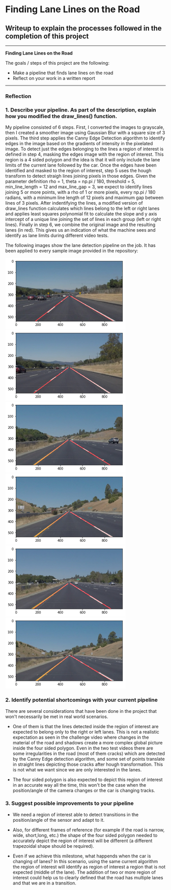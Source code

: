 # **Finding Lane Lines on the Road** 

## Writeup to explain the processes followed in the completion of this project

---

**Finding Lane Lines on the Road**

The goals / steps of this project are the following:
* Make a pipeline that finds lane lines on the road
* Reflect on your work in a written report


[//]: # (Image References)

[image1]: ./test_images/solidWhiteCurve_lanes.png "Lane detection 1"
[image2]: ./test_images/solidWhiteRight_lanes.png "Lane detection 2"
[image3]: ./test_images/solidYellowCurve_lanes.png "Lane detection 3"
[image4]: ./test_images/solidYellowCurve2_lanes.png "Lane detection 4"
[image5]: ./test_images/solidYellowLeft_lanes.png "Lane detection 5"
[image6]: ./test_images/whiteCarLaneSwitch_lanes.png "Lane detection 6"

---

### Reflection

### 1. Describe your pipeline. As part of the description, explain how you modified the draw_lines() function.

My pipeline consisted of 6 steps. First, I converted the images to grayscale, then I created a smoother image using Gaussian Blur with a square size of 3 pixels. The third step applies the 
Canny Edge Detection algorithm to identify edges in the image based on the gradients of intensity in the pixelated image. To detect just the edges belonging to the lines a region of
interest is defined in step 4, masking the edges image with the region of interest. This region is a 4 sided polygon and the idea is that
it will only include the lane limits of the current lane followed by the car. Once the edges have been identified and masked to the region of interest, step 5 uses the hough transform to detect straigh lines joining pixels in those edges. Given the parameter definition rho = 1,
    theta = np.pi / 180,
    threshold = 5,
    min_line_length = 12 and 
    max_line_gap = 3, we expect to identify lines joining 5 or more points, with a rho of 1 or more pixels, every np.pi / 180 radians, with a minimum line length of 12 pixels and maximum gap between lines of 3 pixels. After indentifying the lines, a modified version of draw_lines function calculates
which lines belong to the left or right lanes and applies least squares polynomial fit to calculate the slope and y axis intercept of a unique line joining the set of lines in each group (left or right lines).
Finally in step 6, we combine the original image and the resulting lanes (in red). This gives us
an indication of what the machine sees and identify as lane limits during different video tests.

The following images show the lane detection pipeline on the job. It has been applied to every sample image provided in the repository:

![alt text][image1]
![alt text][image2]
![alt text][image3]
![alt text][image4]
![alt text][image5]
![alt text][image6]


### 2. Identify potential shortcomings with your current pipeline

There are several considerations that have been done in the project that won't necessarily be met in real world scenarios. 
- One of them is that the lines detected inside the region of interest are expected to belong only to the right or left lanes. This is not a realistic expectation as seen in the challenge video where changes in the material of the road and shadows create a more
complex global picture inside the four sided polygon. Even in the two test videos there are some irregularities in the road (most of them cracks) which are detected by the Canny Edge detection algorithm, and some set of points translate in straight lines depicting those cracks after hough transformation. This is not what we want since we are only interested in the lanes.

- The four sided polygon is also expected to depict this region of interest in an accurate way all the time, this won't be the case when the position/angle of the camera changes or the car is changing tracks. 

### 3. Suggest possible improvements to your pipeline

- We need a region of interest able to detect transitions in the position/angle of the sensor and adapt to it. 

- Also, for different frames of reference (for example if the road is narrow, wide, short,long, etc.) the shape of the four sided polygon needed to accurately depict the region of interest will be different (a different trapezoidal shape should be required). 

- Even if we achieve this milestone, what happends when the car is changing of lanes? In this scenario, using the same current algorithm the region of interest will identify as region of interest a region that is not expected (middle of the lane). The addition of two or more region of interest could help us to clearly defined that the road has multiple lanes and that we are in a transition.
